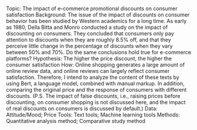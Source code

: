 Topic: The impact of e-commerce promotional discounts on consumer satisfaction
Background: The issue of the impact of discounts on consumer behavior has been studied by Western academics for a long time. As early as 1980, Della Bitta and Monro conducted a study on the impact of discounting on consumers. They concluded that consumers only pay attention to discounts when they are roughly 8.5% off, and that they perceive little change in the percentage of discounts when they vary between 50% and 70%. Do the same conclusions hold true for e-commerce platforms?
Hypothesis: The higher the price discount, the higher the consumer satisfaction
How: Online shopping generates a large amount of online review data, and online reviews can largely reflect consumer satisfaction. Therefore, I intend to analyze the content of these texts by using Bert, a language model, combined with manual markup. In addition, comparing the original price and the response of consumers with different discounts.
(P.S. The impact of false discounts, i.e., raising prices before discounting, on consumer shopping is not discussed here, and the impact of real discounts on consumers is discussed by default.)
Data: Attitude/Mood; Price
Tools: Text tools; Machine learning tools
Methods: Quantitative analysis method; Comparative study method
